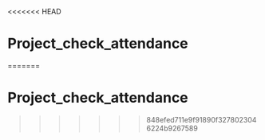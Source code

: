 <<<<<<< HEAD
# Project_check_attendance

=======
# Project_check_attendance
>>>>>>> 848efed711e9f91890f3278023046224b9267589
